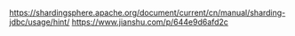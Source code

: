 https://shardingsphere.apache.org/document/current/cn/manual/sharding-jdbc/usage/hint/
https://www.jianshu.com/p/644e9d6afd2c